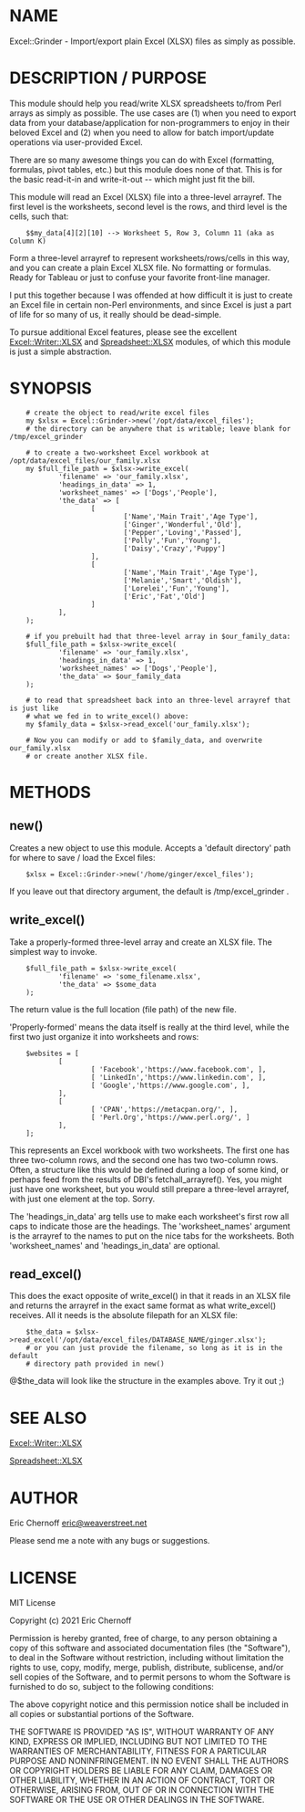 # NAME

Excel::Grinder - Import/export plain Excel (XLSX) files as simply as possible.

# DESCRIPTION / PURPOSE

This module should help you read/write XLSX spreadsheets to/from Perl arrays 
as simply as possible. The use cases are (1) when you need to export data from 
your database/application for non-programmers to enjoy in their beloved Excel 
and (2) when you need to allow for batch import/update operations via 
user-provided Excel.

There are so many awesome things you can do with Excel (formatting, formulas, 
pivot tables, etc.) but this module does none of that.  This is for the basic 
read-it-in and write-it-out -- which might just fit the bill.

This module will read an Excel (XLSX) file into a three-level arrayref.  The first
level is the worksheets, second level is the rows, and third level is the cells, such that:

        $$my_data[4][2][10] --> Worksheet 5, Row 3, Column 11 (aka as Column K)
        

Form a three-level arrayref to represent worksheets/rows/cells in this way, and you can create
a plain Excel XLSX file.  No formatting or formulas.  Ready for Tableau or just to confuse
your favorite front-line manager.

I put this together because I was offended at how difficult it is just to create an Excel
file in certain non-Perl environments, and since Excel is just a part of life for so many of us,
it really should be dead-simple.

To pursue additional Excel features, please see the excellent [Excel::Writer::XLSX](https://metacpan.org/pod/Excel%3A%3AWriter%3A%3AXLSX) and 
[Spreadsheet::XLSX](https://metacpan.org/pod/Spreadsheet%3A%3AXLSX) modules, of which this module is just a simple abstraction.

# SYNOPSIS

        # create the object to read/write excel files
        my $xlsx = Excel::Grinder->new('/opt/data/excel_files'); 
        # the directory can be anywhere that is writable; leave blank for /tmp/excel_grinder

        # to create a two-worksheet Excel workbook at /opt/data/excel_files/our_family.xlsx
        my $full_file_path = $xlsx->write_excel(
                'filename' => 'our_family.xlsx',
                'headings_in_data' => 1,
                'worksheet_names' => ['Dogs','People'],
                'the_data' => [
                        [
                                ['Name','Main Trait','Age Type'],
                                ['Ginger','Wonderful','Old'],
                                ['Pepper','Loving','Passed'],
                                ['Polly','Fun','Young'],
                                ['Daisy','Crazy','Puppy']
                        ],
                        [
                                ['Name','Main Trait','Age Type'],
                                ['Melanie','Smart','Oldish'],
                                ['Lorelei','Fun','Young'],
                                ['Eric','Fat','Old']
                        ]
                ],
        );      
        
        # if you prebuilt had that three-level array in $our_family_data:
        $full_file_path = $xlsx->write_excel(
                'filename' => 'our_family.xlsx',
                'headings_in_data' => 1,
                'worksheet_names' => ['Dogs','People'], 
                'the_data' => $our_family_data
        );
        
        # to read that spreadsheet back into an three-level arrayref that is just like
        # what we fed in to write_excel() above:        
        my $family_data = $xlsx->read_excel('our_family.xlsx');

        # Now you can modify or add to $family_data, and overwrite our_family.xlsx 
        # or create another XLSX file.

# METHODS

## new()

Creates a new object to use this module.  Accepts a 'default directory' path for where
to save / load the Excel files:

        $xlsx = Excel::Grinder->new('/home/ginger/excel_files');
        

If you leave out that directory argument, the default is /tmp/excel\_grinder .

## write\_excel()

Take a properly-formed three-level array and create an XLSX file.  The simplest
way to invoke.

        $full_file_path = $xlsx->write_excel(
                'filename' => 'some_filename.xlsx',
                'the_data' => $some_data
        );
        

The return value is the full location (file path) of the new file.

'Properly-formed' means the data itself is really at the third level,
while the first two just organize it into worksheets and rows:

        $websites = [
                [
                        [ 'Facebook','https://www.facebook.com', ],
                        [ 'LinkedIn','https://www.linkedin.com', ],
                        [ 'Google','https://www.google.com', ],
                ],
                [
                        [ 'CPAN','https://metacpan.org/', ],
                        [ 'Perl.Org','https://www.perl.org/', ]
                ],
        ];
        

This represents an Excel workbook with two worksheets.  The first one has three two-column rows,
and the second one has two two-column rows.  Often, a structure like this would be defined 
during a loop of some kind, or perhaps feed from the results of DBI's fetchall\_arrayref().
Yes, you might just have one worksheet, but you would still prepare a three-level arrayref,
with just one element at the top.  Sorry.

The 'headings\_in\_data' arg tells use to make each worksheet's first row all caps to 
indicate those are the headings.  The 'worksheet\_names' argument is the arrayref to 
the names to put on the nice tabs for the worksheets.  Both 'worksheet\_names' and 
'headings\_in\_data' are optional.

## read\_excel()

This does the exact opposite of write\_excel() in that it reads in an XLSX
file and returns the arrayref in the exact same format as what write\_excel()
receives.  All it needs is the absolute filepath for an XLSX file:

        $the_data = $xlsx->read_excel('/opt/data/excel_files/DATABASE_NAME/ginger.xlsx');
        # or you can just provide the filename, so long as it is in the default
        # directory path provided in new()

@$the\_data will look like the structure in the examples above.  Try it out ;)

# SEE ALSO

[Excel::Writer::XLSX](https://metacpan.org/pod/Excel%3A%3AWriter%3A%3AXLSX) 

[Spreadsheet::XLSX](https://metacpan.org/pod/Spreadsheet%3A%3AXLSX)

# AUTHOR

Eric Chernoff <eric@weaverstreet.net>

Please send me a note with any bugs or suggestions.

# LICENSE

MIT License

Copyright (c) 2021 Eric Chernoff

Permission is hereby granted, free of charge, to any person obtaining a copy
of this software and associated documentation files (the "Software"), to deal
in the Software without restriction, including without limitation the rights
to use, copy, modify, merge, publish, distribute, sublicense, and/or sell
copies of the Software, and to permit persons to whom the Software is
furnished to do so, subject to the following conditions:

The above copyright notice and this permission notice shall be included in all
copies or substantial portions of the Software.

THE SOFTWARE IS PROVIDED "AS IS", WITHOUT WARRANTY OF ANY KIND, EXPRESS OR
IMPLIED, INCLUDING BUT NOT LIMITED TO THE WARRANTIES OF MERCHANTABILITY,
FITNESS FOR A PARTICULAR PURPOSE AND NONINFRINGEMENT. IN NO EVENT SHALL THE
AUTHORS OR COPYRIGHT HOLDERS BE LIABLE FOR ANY CLAIM, DAMAGES OR OTHER
LIABILITY, WHETHER IN AN ACTION OF CONTRACT, TORT OR OTHERWISE, ARISING FROM,
OUT OF OR IN CONNECTION WITH THE SOFTWARE OR THE USE OR OTHER DEALINGS IN THE
SOFTWARE.
